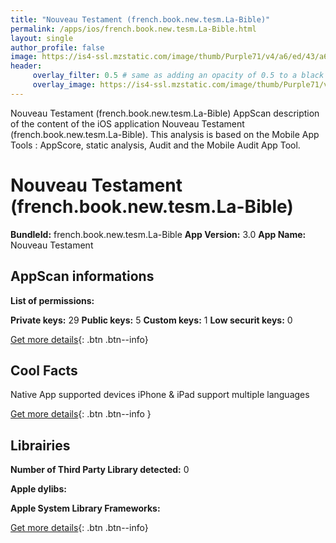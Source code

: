 ```yaml
---
title: "Nouveau Testament (french.book.new.tesm.La-Bible)"
permalink: /apps/ios/french.book.new.tesm.La-Bible.html
layout: single
author_profile: false
image: https://is4-ssl.mzstatic.com/image/thumb/Purple71/v4/a6/ed/43/a6ed435e-7b25-f754-cf32-6da6c3a0e5fe/mzl.clgdgcjp.png/512x512bb.jpg
header: 
     overlay_filter: 0.5 # same as adding an opacity of 0.5 to a black background
     overlay_image: https://is4-ssl.mzstatic.com/image/thumb/Purple71/v4/a6/ed/43/a6ed435e-7b25-f754-cf32-6da6c3a0e5fe/mzl.clgdgcjp.png/512x512bb.jpg
---
```

Nouveau Testament (french.book.new.tesm.La-Bible) AppScan description of the content of the iOS application Nouveau Testament (french.book.new.tesm.La-Bible). This analysis is based on the Mobile App Tools : AppScore, static analysis, Audit and the Mobile Audit App Tool.

# Nouveau Testament (french.book.new.tesm.La-Bible)

**BundleId:** french.book.new.tesm.La-Bible
**App Version:** 3.0
**App Name:** Nouveau Testament


## AppScan informations 

**List of permissions:** 
  
  
**Private keys:** 29
**Public keys:** 5
**Custom keys:** 1
**Low securit keys:** 0
  
[Get more details](/pricing.html){: .btn .btn--info}

## Cool Facts

Native App
supported devices iPhone & iPad
support multiple languages
  
[Get more details](/pricing.html){: .btn .btn--info }

## Librairies 
**Number of Third Party Library detected:** 0


**Apple dylibs:**


**Apple System Library Frameworks:**


  
[Get more details](/pricing.html){: .btn .btn--info}

